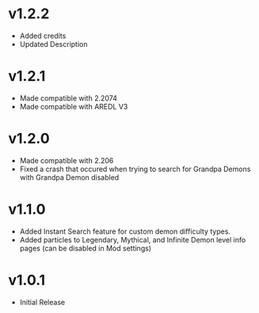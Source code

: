 # v1.2.2
* Added credits
* Updated Description

# v1.2.1
* Made compatible with 2.2074
* Made compatible with AREDL V3

# v1.2.0
* Made compatible with 2.206
* Fixed a crash that occured when trying to search for Grandpa Demons with Grandpa Demon disabled

# v1.1.0

* Added Instant Search feature for custom demon difficulty types.
* Added particles to Legendary, Mythical, and Infinite Demon level info pages (can be disabled in Mod settings)

# v1.0.1

* Initial Release
